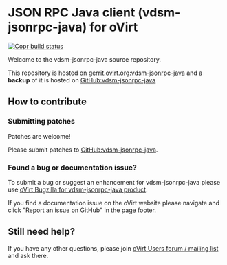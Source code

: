 # JSON RPC Java client (vdsm-jsonrpc-java) for oVirt

[![Copr build status](https://copr.fedorainfracloud.org/coprs/ovirt/ovirt-master-snapshot/package/vdsm-jsonrpc-java/status_image/last_build.png)](https://copr.fedorainfracloud.org/coprs/ovirt/ovirt-master-snapshot/package/vdsm-jsonrpc-java/)

Welcome to the vdsm-jsonrpc-java source repository.

This repository is hosted on [gerrit.ovirt.org:vdsm-jsonrpc-java](https://gerrit.ovirt.org/#/admin/projects/vdsm-jsonrpc-java)
and a **backup** of it is hosted on [GitHub:vdsm-jsonrpc-java](https://github.com/oVirt/vdsm-jsonrpc-java)


## How to contribute

### Submitting patches

Patches are welcome!

Please submit patches to [GitHub:vdsm-jsonrpc-java](https://github.com/oVirt/vdsm-jsonrpc-java).

### Found a bug or documentation issue?
To submit a bug or suggest an enhancement for vdsm-jsonrpc-java please use
[oVirt Bugzilla for vdsm-jsonrpc-java product](https://bugzilla.redhat.com/enter_bug.cgi?product=vdsm-jsonrpc-java).

If you find a documentation issue on the oVirt website please navigate and click "Report an issue on GitHub" in the page footer.


## Still need help?
If you have any other questions, please join [oVirt Users forum / mailing list](https://lists.ovirt.org/admin/lists/users.ovirt.org/) and ask there.
